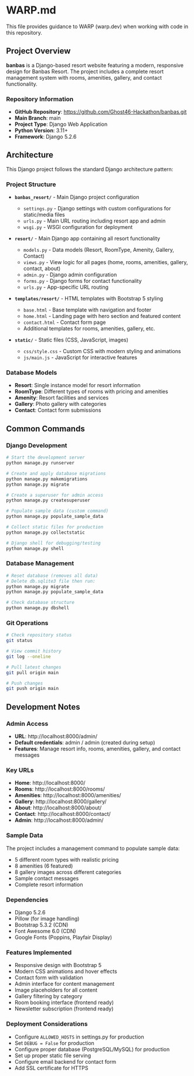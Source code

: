# WARP.md

This file provides guidance to WARP (warp.dev) when working with code in this repository.

## Project Overview

**banbas** is a Django-based resort website featuring a modern, responsive design for Banbas Resort. The project includes a complete resort management system with rooms, amenities, gallery, and contact functionality.

### Repository Information
- **GitHub Repository**: https://github.com/Ghost46-Hackathon/banbas.git
- **Main Branch**: main
- **Project Type**: Django Web Application
- **Python Version**: 3.11+
- **Framework**: Django 5.2.6

## Architecture

This Django project follows the standard Django architecture pattern:

### Project Structure
- **`banbas_resort/`** - Main Django project configuration
  - `settings.py` - Django settings with custom configurations for static/media files
  - `urls.py` - Main URL routing including resort app and admin
  - `wsgi.py` - WSGI configuration for deployment

- **`resort/`** - Main Django app containing all resort functionality
  - `models.py` - Data models (Resort, RoomType, Amenity, Gallery, Contact)
  - `views.py` - View logic for all pages (home, rooms, amenities, gallery, contact, about)
  - `admin.py` - Django admin configuration
  - `forms.py` - Django forms for contact functionality
  - `urls.py` - App-specific URL routing

- **`templates/resort/`** - HTML templates with Bootstrap 5 styling
  - `base.html` - Base template with navigation and footer
  - `home.html` - Landing page with hero section and featured content
  - `contact.html` - Contact form page
  - Additional templates for rooms, amenities, gallery, etc.

- **`static/`** - Static files (CSS, JavaScript, images)
  - `css/style.css` - Custom CSS with modern styling and animations
  - `js/main.js` - JavaScript for interactive features

### Database Models
- **Resort**: Single instance model for resort information
- **RoomType**: Different types of rooms with pricing and amenities
- **Amenity**: Resort facilities and services
- **Gallery**: Photo gallery with categories
- **Contact**: Contact form submissions

## Common Commands

### Django Development
```bash
# Start the development server
python manage.py runserver

# Create and apply database migrations
python manage.py makemigrations
python manage.py migrate

# Create a superuser for admin access
python manage.py createsuperuser

# Populate sample data (custom command)
python manage.py populate_sample_data

# Collect static files for production
python manage.py collectstatic

# Django shell for debugging/testing
python manage.py shell
```

### Database Management
```bash
# Reset database (removes all data)
# Delete db.sqlite3 file then run:
python manage.py migrate
python manage.py populate_sample_data

# Check database structure
python manage.py dbshell
```

### Git Operations
```bash
# Check repository status
git status

# View commit history
git log --oneline

# Pull latest changes
git pull origin main

# Push changes
git push origin main
```

## Development Notes

### Admin Access
- **URL**: http://localhost:8000/admin/
- **Default credentials**: admin / admin (created during setup)
- **Features**: Manage resort info, rooms, amenities, gallery, and contact messages

### Key URLs
- **Home**: http://localhost:8000/
- **Rooms**: http://localhost:8000/rooms/
- **Amenities**: http://localhost:8000/amenities/
- **Gallery**: http://localhost:8000/gallery/
- **About**: http://localhost:8000/about/
- **Contact**: http://localhost:8000/contact/
- **Admin**: http://localhost:8000/admin/

### Sample Data
The project includes a management command to populate sample data:
- 5 different room types with realistic pricing
- 8 amenities (6 featured)
- 8 gallery images across different categories
- Sample contact messages
- Complete resort information

### Dependencies
- Django 5.2.6
- Pillow (for image handling)
- Bootstrap 5.3.2 (CDN)
- Font Awesome 6.0 (CDN)
- Google Fonts (Poppins, Playfair Display)

### Features Implemented
- Responsive design with Bootstrap 5
- Modern CSS animations and hover effects
- Contact form with validation
- Admin interface for content management
- Image placeholders for all content
- Gallery filtering by category
- Room booking interface (frontend ready)
- Newsletter subscription (frontend ready)

### Deployment Considerations
- Configure `ALLOWED_HOSTS` in settings.py for production
- Set `DEBUG = False` for production
- Configure proper database (PostgreSQL/MySQL) for production
- Set up proper static file serving
- Configure email backend for contact form
- Add SSL certificate for HTTPS
